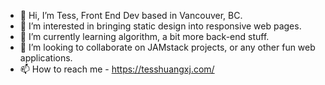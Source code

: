 - 👋  Hi, I’m Tess, Front End Dev based in Vancouver, BC. 
- 👀  I’m interested in bringing static design into responsive web pages.
- 🌱  I’m currently learning algorithm, a bit more back-end stuff.
- 💞️  I’m looking to collaborate on JAMstack projects, or any other fun web applications.
- 📫  How to reach me - https://tesshuangxj.com/

<!---
tesshuang/tesshuang is a ✨ special ✨ repository because its `README.md` (this file) appears on your GitHub profile.
You can click the Preview link to take a look at your changes.
--->
